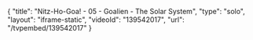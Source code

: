 {
    "title": "Nitz-Ho-Goa! - 05 - Goalien - The Solar System",
    "type": "solo",
    "layout": "iframe-static",
    "videoId": "139542017",
    "url": "\/tvpembed\/139542017"
}